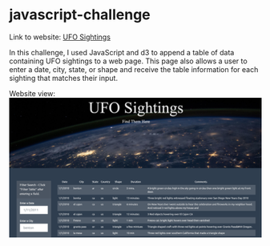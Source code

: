 # javascript-challenge

Link to website: [UFO Sightings](https://dianess.github.io/javascript-challenge/)

In this challenge, I used JavaScript and d3 to append a table of data containing UFO sightings to a web page. This page also allows a user to enter a date, city, state, or shape and receive the table information for each sighting that matches their input.

Website view:
<img src="/Resources/UFO-Sightings-webpage.png" alt="UFO Sightings Landing Page">